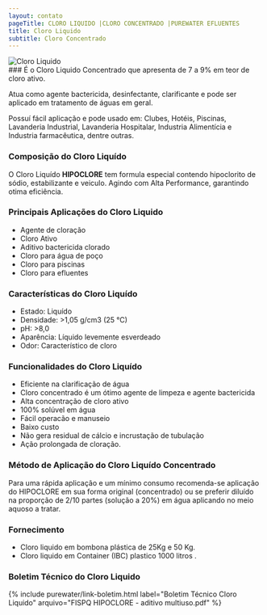 ```yaml
---
layout: contato
pageTitle: CLORO LIQUIDO |CLORO CONCENTRADO |PUREWATER EFLUENTES
title: Cloro Liquido
subtitle: Cloro Concentrado
---
```


<img class="img-responsive pull-right" style="max-width: 100%;" src="../../website/images/cloro_liquido concentrado.png" alt="Cloro Liquido">

<br />
### É o Cloro Liquido Concentrado que apresenta de 7 a 9% em teor de cloro ativo. 

Atua como agente bactericida, desinfectante,  clarificante e pode ser aplicado em tratamento de águas em geral.

Possuí fácil aplicação e pode usado em: Clubes, Hotéis, Piscinas, Lavanderia Industrial, Lavanderia Hospitalar, Industria Alimentícia e Industria farmacêutica, dentre outras.

### Composição do Cloro Liquído

O Cloro Liquído **HIPOCLORE** tem formula especial contendo hipoclorito de sódio, estabilizante e veiculo.
Agindo com Alta Performance, garantindo otima eficiência.

### Principais Aplicações do Cloro Liquido
- Agente de cloração
- Cloro Ativo
- Aditivo bactericida clorado
- Cloro para água de poço
- Cloro para piscinas
- Cloro para efluentes

### Características do Cloro Liquído

- Estado: Liquído
- Densidade: >1,05 g/cm3 (25 °C)
- pH: >8,0
- Aparência: Líquido levemente esverdeado
- Odor: Característico de cloro

### Funcionalidades do Cloro Liquído

- Eficiente na clarificação de água
- Cloro concentrado é um ótimo agente de limpeza e agente bactericida
- Alta concentração de cloro ativo
- 100% solúvel em água
- Fácil operacão e manuseio
- Baixo custo
- Não gera residual de cálcio e incrustação de tubulação
- Ação prolongada de cloração.

### Método de Aplicação do Cloro Liquído Concentrado
Para uma rápida aplicação e um mínimo consumo recomenda-se aplicação do HIPOCLORE em sua forma original (concentrado) ou se preferir diluído na proporção de 2/10 partes (solução a 20%) em água aplicando no meio aquoso a tratar.

### Fornecimento

- Cloro liquido em bombona plástica de 25Kg e 50 Kg.
- Cloro liquido em Container (IBC) plastico 1000 litros .

### Boletim Técnico do Cloro Liquido

{% include purewater/link-boletim.html 
   label="Boletim Técnico Cloro Liquido" 
   arquivo="FISPQ HIPOCLORE - aditivo multiuso.pdf" %}
   
   
   
